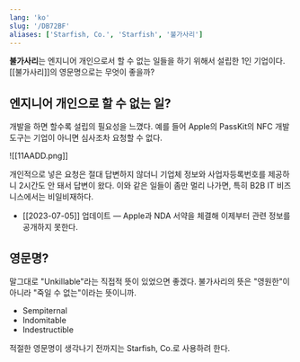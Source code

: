 ```yaml
---
lang: 'ko'
slug: '/DB72BF'
aliases: ['Starfish, Co.', 'Starfish', '불가사리']
---
```


**불가사리**는 엔지니어 개인으로서 할 수 없는 일들을 하기 위해서 설립한 1인 기업이다. [[불가사리]]의 영문명으로는 무엇이 좋을까?

## 엔지니어 개인으로 할 수 없는 일?

개발을 하면 할수록 설립의 필요성을 느꼈다. 예를 들어 Apple의 PassKit의 NFC 개발 도구는 기업이 아니면 심사조차 요청할 수 없다.

![[11AADD.png]]

개인적으로 넣은 요청은 절대 답변하지 않더니 기업체 정보와 사업자등록번호를 제공하니 2시간도 안 돼서 답변이 왔다. 이와 같은 일들이 좀만 멀리 나가면, 특히 B2B IT 비즈니스에서는 비일비재하다.

- [[2023-07-05]] 업데이트 — Apple과 NDA 서약을 체결해 이제부터 관련 정보를 공개하지 못한다.

## 영문명?

말그대로 "Unkillable"라는 직접적 뜻이 있었으면 좋겠다. 불가사리의 뜻은 "영원한"이 아니라 "죽일 수 없는"이라는 뜻이니까.

- Sempiternal
- Indomitable
- Indestructible

적절한 영문명이 생각나기 전까지는 Starfish, Co.로 사용하려 한다.
